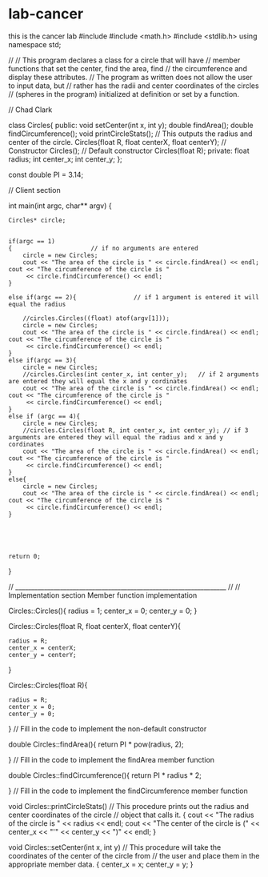 # lab-cancer
this is the cancer lab
#include <iostream>
#include <math.h>
#include <stdlib.h>
using namespace std;

//
// This program declares a class for a circle that will have
// member functions that set the center, find the area, find
// the circumference and display these attributes.
// The program as written does not allow the user to input data, but
// rather has the radii and center coordinates of the circles
// (spheres in the program) initialized at definition or set by a function.

// Chad Clark

class Circles{
	public:
		void setCenter(int x, int y);
		double findArea();
		double findCircumference();
		void printCircleStats();	// This outputs the radius and center of the circle. 
		Circles(float R, float centerX, float centerY);			// Constructor
		Circles();		// Default constructor 
		Circles(float R);
	private:
		float radius;
		int center_x;
		int center_y;
};

const double PI = 3.14;

// Client section 
 
int main(int argc, char** argv)
{
	
	
	
	Circles* circle;
	
	
	if(argc == 1)
	{                      // if no arguments are entered
		circle = new Circles;
		cout << "The area of the circle is " << circle.findArea() << endl;
	cout << "The circumference of the circle is "
		 << circle.findCircumference() << endl;
	}
	
	else if(argc == 2){                // if 1 argument is entered it will equal the radius
		
		//circles.Circles((float) atof(argv[1]));
		circle = new Circles;
		cout << "The area of the circle is " << circle.findArea() << endl;
	cout << "The circumference of the circle is "
		 << circle.findCircumference() << endl;
	}
	else if(argc == 3){
		circle = new Circles;
		//circles.Circles(int center_x, int center_y);   // if 2 arguments are entered they will equal the x and y cordinates
		cout << "The area of the circle is " << circle.findArea() << endl;
	cout << "The circumference of the circle is "
		 << circle.findCircumference() << endl;
	}
	else if (argc == 4){
		circle = new Circles;
		//circles.Circles(float R, int center_x, int center_y); // if 3 arguments are entered they will equal the radius and x and y cordinates
		cout << "The area of the circle is " << circle.findArea() << endl;
	cout << "The circumference of the circle is "
		 << circle.findCircumference() << endl;
	}
	else{
		circle = new Circles;
		cout << "The area of the circle is " << circle.findArea() << endl;
	cout << "The circumference of the circle is "
		 << circle.findCircumference() << endl;
	}
	
	

	

	return 0;
}

// __________________________________________________________________
//
// Implementation section	Member function implementation


Circles::Circles(){
	radius = 1;
	center_x = 0;
	center_y = 0;
}

Circles::Circles(float R, float centerX, float centerY){

	radius = R;
	center_x = centerX;
	center_y = centerY;
}

Circles::Circles(float R){
	
	radius = R;
	center_x = 0;
	center_y = 0;
}
// Fill in the code to implement the non-default constructor

double Circles::findArea(){
	return PI * pow(radius, 2);

}
// Fill in the code to implement the findArea member function

double Circles::findCircumference(){
	return PI * radius * 2;

}
// Fill in the code to implement the findCircumference member function

void Circles::printCircleStats()
// This procedure prints out the radius and center coordinates of the circle
// object that calls it.
{
	cout << "The radius of the circle is " << radius << endl;
	cout << "The center of the circle is (" << center_x
		 << "'" << center_y << ")" << endl;
}

void Circles::setCenter(int x, int y)
// This procedure will take the coordinates of the center of the circle from
// the user and place them in the appropriate member data.
{
	center_x = x;
	center_y = y;
}
